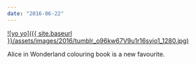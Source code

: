 ```yaml
---
date: "2016-06-22"
---
```


[![yo yo]({{ site.baseurl }}/assets/images/2016/tumblr_o96kw67V9u1r16syio1_1280.jpg)](https://mananamanana.com/ohpiglet/wp-content/uploads/2016/06/tumblr_o96kw67V9u1r16syio1_1280.jpg)

Alice in Wonderland colouring book is a new favourite.
